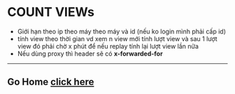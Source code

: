 # COUNT VIEWs

- Giới hạn theo ip theo máy theo máy và id (nếu ko login mình phải cấp id)
- tính view theo thời gian vd xem n view mới tính lượt view và sau 1 lượt view đó phải chờ x phút để nếu replay tính lại lượt view lần nữa
- Nếu dùng proxy thì header sẽ có **x-forwarded-for**

---

## Go Home [click here](../../README.md)
